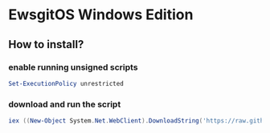 # EwsgitOS Windows Edition

## How to install?

### enable running unsigned scripts

```ps1
Set-ExecutionPolicy unrestricted
```

### download and run the script

```ps1
iex ((New-Object System.Net.WebClient).DownloadString('https://raw.githubusercontent.com/ewsgit/Ewsgit-OS/main/windows/install_script.ps1'))
```
